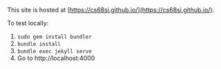 This site is hosted at [https://cs68si.github.io/](https://cs68si.github.io/).

To test locally:

1. `sudo gem install bundler`
2. `bundle install`
3. `bundle exec jekyll serve`
4. Go to http://localhost:4000
